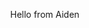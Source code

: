 <!DOCTYPE html>
<html lang="en">
<head>
    <title> Test </title>
</head>
<body style="margin: 0; overflow: hidden;">
    <p> Hello from Aiden </p>
</body>
</html>
